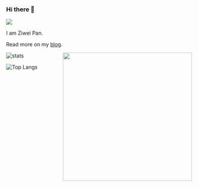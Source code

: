 ### Hi there 👋
![](https://visitor-badge.glitch.me/badge?page_id=github.com/PanZiwei)

I am Ziwei Pan.

Read more on my [blog](https://ziweipan.me).

<img align='right' src='https://octodex.github.com/images/bewitchedtocat.jpg' width='350"'>

![stats](https://github-readme-stats.vercel.app/api?username=PanZiwei&show_icons=true)

![Top Langs](https://github-readme-stats.vercel.app/api/top-langs/?username=PanZiwei&layout=compact&card_width=400)

<!--
**PanZiwei/PanZiwei** is a ✨ _special_ ✨ repository because its `README.md` (this file) appears on your GitHub profile.

Here are some ideas to get you started:

- 🔭 I’m currently working on ...
- 🌱 I’m currently learning ...
- 👯 I’m looking to collaborate on ...
- 🤔 I’m looking for help with ...
- 💬 Ask me about ...
- 📫 How to reach me: ...
- 😄 Pronouns: ...
- ⚡ Fun fact: ...
-->
